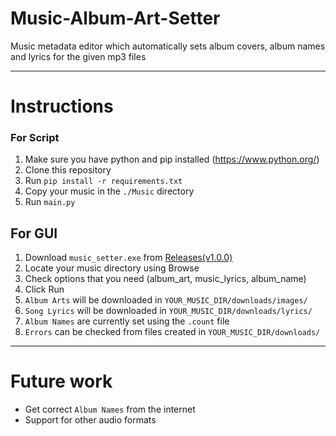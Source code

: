 # Music-Album-Art-Setter
Music metadata editor which automatically sets album covers, album names and lyrics for the given mp3 files

---
# Instructions
### For Script
1) Make sure you have python and pip installed (https://www.python.org/)
2) Clone this repository
3) Run `pip install -r requirements.txt`
4) Copy your music in the `./Music` directory
5) Run `main.py`

## For GUI
1) Download `music_setter.exe` from [Releases(v1.0.0)](https://github.com/SamiAlavi/Music-Album-Art-Setter/releases/tag/v1.0.0 "Releases(v1.0.0)") 
2) Locate your music directory using Browse
3) Check options that you need (album_art, music_lyrics, album_name)
4) Click Run
5) `Album Arts` will be downloaded in `YOUR_MUSIC_DIR/downloads/images/`
6) `Song Lyrics` will be downloaded in `YOUR_MUSIC_DIR/downloads/lyrics/`
7) `Album Names` are currently set using the `.count` file
8) `Errors` can be checked from files created in `YOUR_MUSIC_DIR/downloads/`

---
# Future work
- Get correct `Album Names` from the internet
- Support for other audio formats
